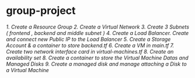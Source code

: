 # group-project
*1. Create a Resource Group*
*2. Create a Virtual Network*
*3. Create 3 Subnets ( frontend , backend and middle subnet )*
*4. Create a Load Balancer. Create and connect new Public IP to the Load Balancer*
*5. Create a Storage Account & a container to store backend.tf*
*6. Create a VM in main.tf*
*7. Create two network interface card in virtual-machines.tf*
*8. Create an availability set*
*8. Create a container to store the Virtual Machine Datas and Managed Disks*
*9. Create a managed disk and manage attaching a Disk to a Virtual Machine*
